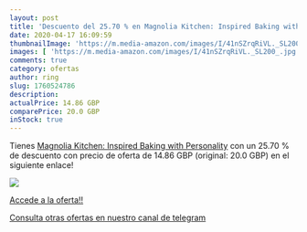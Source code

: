 ```yaml
---
layout: post
title: 'Descuento del 25.70 % en Magnolia Kitchen: Inspired Baking with P'
date: 2020-04-17 16:09:59
thumbnailImage: 'https://m.media-amazon.com/images/I/41nSZrqRiVL._SL200_.jpg'
images: [ 'https://m.media-amazon.com/images/I/41nSZrqRiVL._SL200_.jpg' ]
comments: true
category: ofertas
author: ring
slug: 1760524786
description:
actualPrice: 14.86 GBP
comparePrice: 20.0 GBP
inStock: true
---
```


Tienes [Magnolia Kitchen: Inspired Baking with Personality](https://www.amazon.co.uk/dp/1760524786/?tag=redken01-21) con un 25.70 % de descuento con precio de oferta de 14.86 GBP (original: 20.0 GBP) en el siguiente enlace!

[![](https://m.media-amazon.com/images/I/41nSZrqRiVL._SL200_.jpg)](https://www.amazon.co.uk/dp/1760524786/?tag=redken01-21)

[Accede a la oferta!!](https://www.amazon.co.uk/dp/1760524786/?tag=redken01-21)

[Consulta otras ofertas en nuestro canal de telegram](https://t.me/s/ofertas25)
